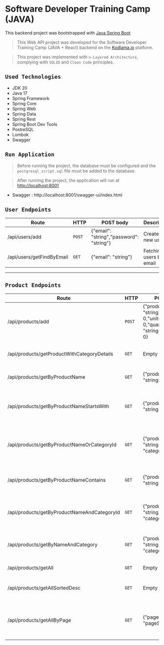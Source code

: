 # Software Developer Training Camp (JAVA)

This backend project was bootstrapped with [Java Spring Boot](https://spring.io)
> This Web API project was developed for the Software Developer Training Camp (JAVA + React) backend on the [Kodlama.io](https://www.kodlama.io) platform.

> This project was implemented with `n-Layered Architecture`, complying with `SOLID` and `Clean Code` principles.

## `Used Technologies`

- JDK 20
- Java 17
- Spring Framework
- Spring Core
- Spring Web
- Spring Data
- Spring Rest
- Spring Boot Dev Tools
- PostreSQL
- Lombok
- Swagger

## `Run Application`

> Before running the project, the database must be configured and the `postgresql_script.sql` file must be added to the database.

> After running the project, the application will run at [http://localhost:8001](http://localhost:8001)

- Swagger : http://localhost:8001/swagger-ui/index.html

## `User Endpoints`

| Route                     | HTTP   | POST body	                               | Description             |
|---------------------------|--------|------------------------------------------|-------------------------|
| /api/users/add            | `POST` | {"email": "string","password": "string"} | Create a new user.      |
| /api/users/getFindByEmail | `GET`  | {"email": "string"}                      | Fetching users by email |

---

## `Product Endpoints`

| Route                                       | HTTP   | POST body	                                                                                             | Description                                     |
|---------------------------------------------|--------|--------------------------------------------------------------------------------------------------------|-------------------------------------------------|
| /api/products/add                           | `POST` | {"productName": "string","unitPrice": 0,"unitsInStock": 0,"quantityPerUnit": "string","categoryId": 0} | Create a new product.                           |
| /api/products/getProductWithCategoryDetails | `GET`  | Empty                                                                                                  | Get product with category details.              |
| /api/products/getByProductName              | `GET`  | {"productName": "string"}                                                                              | Get product by product name.                    |
| /api/products/getByProductNameStartsWith    | `GET`  | {"productName": "string"}                                                                              | Get products starting with the entered letters. |
| /api/products/getByProductNameOrCategoryId  | `GET`  | {"productName": "string", "categoryId": 0}                                                             | Get products by product name or category ID.    |
| /api/products/getByProductNameContains      | `GET`  | {"productName": "string"}                                                                              | Get products containing product name.           |
| /api/products/getByProductNameAndCategoryId | `GET`  | {"productName": "string", "categoryId": 0}                                                             | Get product by product name and category ID.    |
| /api/products/getByNameAndCategory          | `GET`  | {"productName": "string", "categoryId": 0}                                                             | Get product by product name and category ID.    |
| /api/products/getAll                        | `GET`  | Empty                                                                                                  | Get all products.                               |
| /api/products/getAllSortedDesc              | `GET`  | Empty                                                                                                  | Get all products in DESC order.                 |
| /api/products/getAllByPage                  | `GET`  | {"pageNo": 0, "pageSize": 0}                                                                           | Get products according to pagination structure. |
